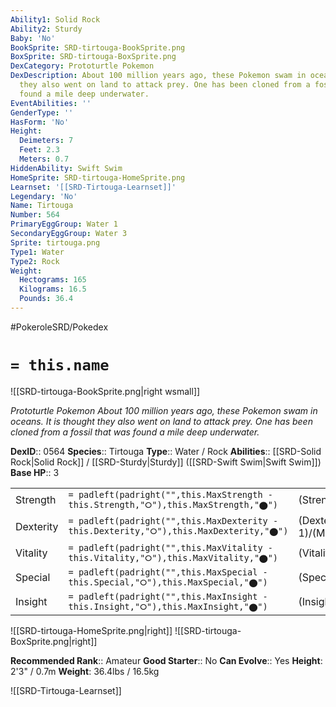 ```yaml
---
Ability1: Solid Rock
Ability2: Sturdy
Baby: 'No'
BookSprite: SRD-tirtouga-BookSprite.png
BoxSprite: SRD-tirtouga-BoxSprite.png
DexCategory: Prototurtle Pokemon
DexDescription: About 100 million years ago, these Pokemon swam in oceans. It is thought
  they also went on land to attack prey. One has been cloned from a fossil that was
  found a mile deep underwater.
EventAbilities: ''
GenderType: ''
HasForm: 'No'
Height:
  Deimeters: 7
  Feet: 2.3
  Meters: 0.7
HiddenAbility: Swift Swim
HomeSprite: SRD-tirtouga-HomeSprite.png
Learnset: '[[SRD-Tirtouga-Learnset]]'
Legendary: 'No'
Name: Tirtouga
Number: 564
PrimaryEggGroup: Water 1
SecondaryEggGroup: Water 3
Sprite: tirtouga.png
Type1: Water
Type2: Rock
Weight:
  Hectograms: 165
  Kilograms: 16.5
  Pounds: 36.4
---
```


#PokeroleSRD/Pokedex

# `= this.name`

![[SRD-tirtouga-BookSprite.png|right wsmall]]

*Prototurtle Pokemon*
*About 100 million years ago, these Pokemon swam in oceans. It is thought they also went on land to attack prey. One has been cloned from a fossil that was found a mile deep underwater.*

**DexID**:: 0564
**Species**:: Tirtouga
**Type**:: Water / Rock
**Abilities**:: [[SRD-Solid Rock|Solid Rock]] / [[SRD-Sturdy|Sturdy]] ([[SRD-Swift Swim|Swift Swim]])
**Base HP**:: 3

|           |                                                                                        |                                          |
| --------- | -------------------------------------------------------------------------------------- | ---------------------------------------- |
| Strength  | `= padleft(padright("",this.MaxStrength - this.Strength,"⭘"),this.MaxStrength,"⬤")`    | (Strength::2)/(MaxStrength::5)   |
| Dexterity | `= padleft(padright("",this.MaxDexterity - this.Dexterity,"⭘"),this.MaxDexterity,"⬤")` | (Dexterity:: 1)/(MaxDexterity::3) |
| Vitality  | `= padleft(padright("",this.MaxVitality - this.Vitality,"⭘"),this.MaxVitality,"⬤")`    | (Vitality::3)/(MaxVitality::6)   |
| Special   | `= padleft(padright("",this.MaxSpecial - this.Special,"⭘"),this.MaxSpecial,"⬤")`       | (Special::2)/(MaxSpecial::4)     |
| Insight   | `= padleft(padright("",this.MaxInsight - this.Insight,"⭘"),this.MaxInsight,"⬤")`       | (Insight::2)/(MaxInsight::4)     |

![[SRD-tirtouga-HomeSprite.png|right]]
![[SRD-tirtouga-BoxSprite.png|right]]

**Recommended Rank**:: Amateur
**Good Starter**:: No
**Can Evolve**:: Yes
**Height**: 2'3" / 0.7m
**Weight**: 36.4lbs / 16.5kg

![[SRD-Tirtouga-Learnset]]